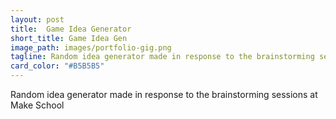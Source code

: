 ```yaml
---
layout: post
title:  Game Idea Generator
short_title: Game Idea Gen
image_path: images/portfolio-gig.png
tagline: Random idea generator made in response to the brainstorming sessions at Make School
card_color: "#B5B5B5"
---
```


Random idea generator made in response to the brainstorming sessions at Make School
